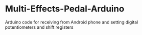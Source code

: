 # Multi-Effects-Pedal-Arduino
Arduino code for receiving from Android phone and setting digital potentiometers and shift registers
